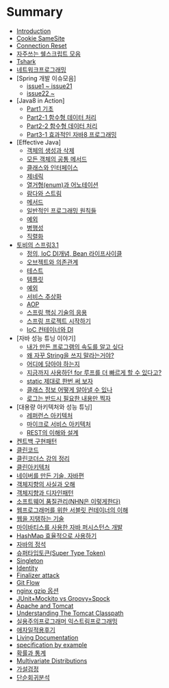 # Summary

* [Introduction](README.md)
* [Cookie SameSite](cookie-samesite.md)
* [Connection Reset](connection_reset.md)
* [자주쓰는 쉘스크립트 모음](shell_script.md)
* [Tshark](tshark.md)
* [네트워크프로그래밍](network_programming.md)
* [Spring 개발 이슈모음]
  * [issue1 ~ issue21](spring_develop_issue/spring_develop_issue1.md)
  * [issue22 ~ ](spring_develop_issue/spring_develop_issue2.md)
* [Java8 in Action]
  * [Part1 기초](java8_in_action/part1.md)
  * [Part2-1 함수형 데이터 처리](java8_in_action/part2_functional_data_processing.md)
  * [Part2-2 함수형 데이터 처리](java8_in_action/part2-2_functional_data_processing.md)
  * [Part3-1 효과적인 자바8 프로그래밍](java8_in_action/part3-1_effective_java8_programming.md)
* [Effective Java]
  * [객체의 생성과 삭제](effective_java/creating_and_destroying_objects.md)
  * [모든 객체의 공통 메서드](effective_java/methods_common_to_all_objects.md)
  * [클래스와 인터페이스](effective_java/classes_and_interfaces.md)
  * [제네릭](effective_java/generics.md)
  * [열거형(enum)과 어노테이션](effective_java/enums_and_annotations.md)
  * [람다와 스트림](lambdas_and_streams.md)
  * [메서드](effective_java/methods.md)
  * [일반적인 프로그래밍 원칙들](effective_java/general_programming.md)
  * [예외](effective_java/exceptions.md)
  * [병행성](effective_java/concurrency.md)
  * [직렬화](effective_java/serialization.md)
* [토비의 스프링3.1](spring.md)
  * [정의, IoC DI개념, Bean 라이프사이클](toby_spring/basic.md)
  * [오브젝트와 의존관계](toby_spring/objects_and_dependency.md)
  * [테스트](toby_spring/test.md)
  * [템플릿](toby_spring/template.md)
  * [예외](toby_spring/toby_exception.md)
  * [서비스 추상화](toby_spring/service_abstraction.md)
  * [AOP](toby_spring/aop.md)
  * [스프링 핵심 기술의 응용](toby_spring/spring_core_tech.md)
  * [스프링 프로젝트 시작하기](toby_spring/spring_project_start.md)
  * [IoC 컨테이너와 DI](toby_spring/IoC_container_DI.md)
* [자바 성능 튜닝 이야기]
  * [내가 만든 프로그램의 속도를 알고 싶다](java_performance_tuning_story/performance.md)
  * [왜 자꾸 String을 쓰지 말라는거야?](java_performance_tuning_story/string.md)
  * [어디에 담아야 하는지](java_performance_tuning_story/container.md)
  * [지금까지 사용하던 for 루프를 더 빠르게 할 수 있다고?](java_performance_tuning_story/for.md)
  * [static 제대로 한번 써 보자](java_performance_tuning_story/static.md)
  * [클래스 정보 어떻게 알아낼 수 있나](java_performance_tuning_story/class_info.md)
  * [로그는 반드시 필요한 내용만 찍자](java_performance_tuning_story/log.md)
* [대용량 아키텍처와 성능 튜닝]
  * [레퍼런스 아키텍처](high_capacity_architecture_performance_tuning/soa.md)
  * [마이크로 서비스 아키텍처](high_capacity_architecture_performance_tuning/msa.md)
  * [REST의 이해와 설계](high_capacity_architecture_performance_tuning/rest.md)
* [켄트백 구현패턴](implementation_patterns.md)
* [클린코드](clean_code.md)
* [클린코더스 강의 정리](clean_coders.md)
* [클린아키텍처](clean_architecture.md)
* [네이버를 만든 기술, 자바편](naver_tech_java.md)
* [객체지향의 사실과 오해](oo_fact_and_misunderstanding.md)
* [객체지향과 디자인패턴](oo_and_design_patterns.md)
* [소프트웨어 품질관리(NHN은 이렇게한다)](nhn_sw_quailty_management.md)
* [웹프로그래머를 위한 서블릿 컨테이너의 이해](servlet_container.md)
* [웹을 지탱하는 기술](web_tech.md)
* [마이바티스를 사용한 자바 퍼시스턴스 개발](mybatis.md)
* [HashMap 효율적으로 사용하기](hashmap.md)
* [자바의 정석](java_basic.md)
* [슈퍼타입토큰(Super Type Token)](super_type_token.md)
* [Singleton](singleton.md)
* [Identity](identity.md)
* [Finalizer attack](finalizer-attack.md)
* [Git Flow](gitflow.md)
* [nginx gzip 옵션](nginx/nginx_gzip_option.md)
* [JUnit+Mockito vs Groovy+Spock](junit+mockito_vs_groovy+spock.md)
* [Apache and Tomcat](apache-and-tomcat.md)
* [Understanding The Tomcat Classpath](understanding_the_tomcat_classpath.md)
* [실용주의프로그래머 익스트림프로그래밍](extra_books.md)
* [애자일적용후기](agile.md)
* [Living Documentation](what__why__how_living_documentation.md)
* [specification by example](specification_by_example.md)
* [확률과 통계](probability-statistics.md)
* [Multivariate Distributions](multivariate_distributions.md)
* [가설검정](hypothesis-testing.md)
* [단순회귀분석](simple_regression_analysis.md)

<!-- * [Real MySQL(작업중)] -->
  <!-- * [5장 인덱스](real_mysql/인덱스.md) -->
  <!-- * [6장 실행계획](real_mysql/실행계획.md) -->
<!-- * [자바 병렬 프로그래밍(작업중)] -->
  <!-- * [1부 기본 원리](자바_병렬_프로그래밍/1부_기본_원리.md) -->
<!-- * [Nginx] -->
  <!-- * [모듈개발기초](nginx/모듈개발기초.md) -->
